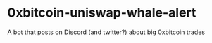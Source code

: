 # 0xbitcoin-uniswap-whale-alert
A bot that posts on Discord (and twitter?) about big 0xbitcoin trades
